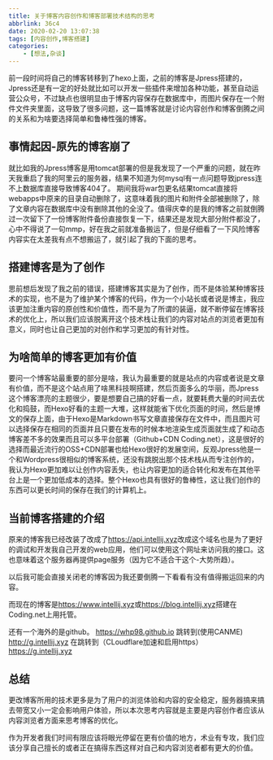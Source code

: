 ```yaml
---
title: 关于博客内容创作和博客部署技术结构的思考
abbrlink: 36c4
date: 2020-02-20 13:07:38
tags: [内容创作,博客搭建]
categories: 
    - [想法,杂谈]
---
```

前一段时间将自己的博客转移到了hexo上面，之前的博客是Jpress搭建的，Jpress还是有一定的好处就比如可以开发一些插件来增加各种功能，甚至自动运营公众号，不过缺点也很明显由于博客内容保存在数据库中，而图片保存在一个附件文件夹里面，这导致了很多问题，这一篇博客就是讨论内容创作和博客倒腾之间的关系和为啥要选择简单和鲁棒性强的博客。
## 事情起因-原先的博客崩了
就比如我的Jpress博客是用tomcat部署的但是我发现了一个严重的问题，就在昨天我重启了我的阿里云的服务器，结果不知道为何mysql有一点问题导致jpress连不上数据库直接导致博客404了。
期间我将war包更名结果tomcat直接将webapps中原来的目录自动删除了，这意味着我的图片和附件全部被删除了，除了文章内容在数据库中没有删除其他的全没了。值得庆幸的是我的博客之前就倒腾过一次留下了一份博客附件备份直接恢复一下，结果还是发现大部分附件都没了，心中不得说了一句mmp，好在我之前就准备搬运了，但是仔细看了一下风险博客内容实在太差我有点不想搬运了，就引起了我的下面的思考。

## 搭建博客是为了创作

思前想后发现了我之前的错误，搭建博客其实是为了创作，而不是体验某种博客技术的实现，也不是为了维护某个博客的代码，作为一个小站长或者说是博主，我应该更加注重内容的原创性和价值性，而不是为了所谓的装逼，就不断停留在博客技术的优化上，所以我们应该脱离开这个技术栈让我们的内容对站点的浏览者更加有意义，同时也让自己更加的对创作和学习更加的有针对性。

## 为啥简单的博客更加有价值

要问一个博客站最重要的部分是啥，我认为最重要的就是站点的内容或者说是文章有价值，而不是这个站点用了啥黑科技啊搭建，然后页面多么的华丽，而Jpress这个博客漂亮的主题很少，要是想要自己搞的好看一点，就要耗费大量的时间去优化和捣鼓，而Hexo好看的主题一大堆，这样就能省下优化页面的时间，然后是博文的保存上面，由于Hexo是Markdown书写文章直接保存在文件中，而且图片可以选择保存在相同的页面并且只要在发布的时候本地渲染生成页面就生成了和动态博客差不多的效果而且可以多平台部署（Github+CDN Coding.net），这是很好的选择而最近流行的OSS+CDN部署也给Hexo很好的发展空间，反观Jpress他是一个和Wordpress很相似的博客系统，还没有跳脱出那个技术栈从而专注创作的，我认为Hexo更加难以让创作内容丢失，也让内容更加的适合转化和发布在其他平台上是一个更加低成本的选择。整个Hexo也具有很好的鲁棒性，这让我们创作的东西可以更长时间的保存在我们的计算机上。

## 当前博客搭建的介绍
原来的博客我已经改装了改成了<https://api.intellij.xyz>改成这个域名也是为了更好的调试和开发我自己开发的web应用，他们可以使用这个网址来访问我的接口。这也意味着这个服务器再提供page服务（因为它不适合干这个-大势所趋）。

以后我可能会直接关闭老的博客因为我还要倒腾一下看看有没有值得搬运回来的内容。

而现在的博客是<https://www.intellij.xyz>或<https://blog.intellij.xyz>搭建在Coding.net上用托管。

还有一个海外的是github。
<https://whp98.github.io>
跳转到(使用CANME)
<http://g.intellij.xyz>
在跳转到（CLoudflare加速和启用https）
<https://g.intellij.xyz>

## 总结

更改博客所用的技术更多是为了用户的浏览体验和内容的安全稳定，服务器搞来搞去带宽又小一定会影响用户体验，所以本次思考内容就是主要是内容创作者应该从内容浏览者方面来思考博客的优化。

作为开发者我们时间有限应该将眼光停留在更有价值的地方，术业有专攻，我们应该分享自己擅长的或者正在搞得东西这样对自己和内容浏览者都有更大的价值。